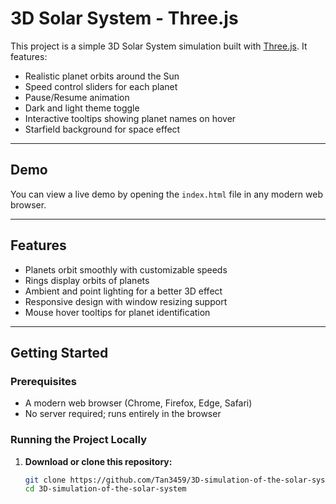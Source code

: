 # 3D Solar System - Three.js

This project is a simple 3D Solar System simulation built with [Three.js](https://threejs.org/). It features:

- Realistic planet orbits around the Sun
- Speed control sliders for each planet
- Pause/Resume animation
- Dark and light theme toggle
- Interactive tooltips showing planet names on hover
- Starfield background for space effect

---

## Demo

You can view a live demo by opening the `index.html` file in any modern web browser.

---

## Features

- Planets orbit smoothly with customizable speeds
- Rings display orbits of planets
- Ambient and point lighting for a better 3D effect
- Responsive design with window resizing support
- Mouse hover tooltips for planet identification

---

## Getting Started

### Prerequisites

- A modern web browser (Chrome, Firefox, Edge, Safari)
- No server required; runs entirely in the browser

### Running the Project Locally

1. **Download or clone this repository:**

   ```bash
   git clone https://github.com/Tan3459/3D-simulation-of-the-solar-system.git
   cd 3D-simulation-of-the-solar-system
